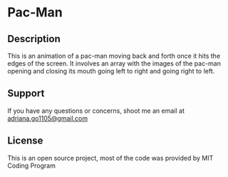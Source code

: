 # Pac-Man

## Description
This is an animation of a pac-man moving back and forth once it hits the edges of the screen. It involves an array with the images of the pac-man opening and closing its mouth going left to right and going right to left. 

## Support
If you have any questions or concerns, shoot me an email at adriana.go1105@gmail.com

## License
This is an open source project, most of the code was provided by MIT Coding Program